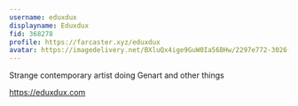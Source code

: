 ```yaml
---
username: eduxdux
displayname: Eduxdux
fid: 368278
profile: https://farcaster.xyz/eduxdux
avatar: https://imagedelivery.net/BXluQx4ige9GuW0Ia56BHw/2297e772-3026-49f0-3f4e-57db008fb600/original
---
```

Strange contemporary artist doing Genart and other things   
  
https://eduxdux.com  
